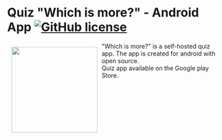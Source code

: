 # Quiz "Which is more?" - Android App <a href="https://github.com/Alisherka7/android_quiz_app/blob/master/LICENSE"><img alt="GitHub license" src="https://img.shields.io/github/license/Alisherka7/android_quiz_app?style=plastic"></a>

<img src="https://user-images.githubusercontent.com/38793933/122106210-7d0ea180-cdce-11eb-9169-f0f2314aca24.png" align="left" width="200" hspace="10" vspace="10">

"Which is more?" is a self-hosted quiz app. The app is created for android with open source.<br>
Quiz app available on the Google play Store.
